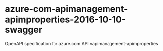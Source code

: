 # azure-com-apimanagement-apimproperties-2016-10-10-swagger
OpenAPI specification for azure.com API vapimanagement-apimproperties
